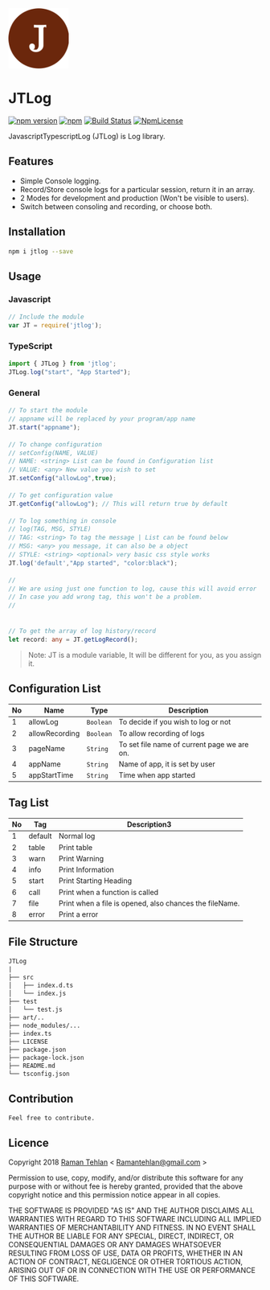 
<img src="https://raw.githubusercontent.com/ramantehlan/JTLog/develop/art/JTLog.png" width="120px">

# JTLog

[![npm version](https://badge.fury.io/js/jtlog.svg)](https://badge.fury.io/js/jtlog)
  [![npm](https://img.shields.io/npm/dm/jtlog.svg)](https://www.npmjs.com/package/jtlog)
 [![Build Status](https://travis-ci.org/ramantehlan/JTLog.svg?branch=master)](https://travis-ci.org/ramantehlan/JTLog)
 [![NpmLicense](https://img.shields.io/npm/l/jtlog.svg)](https://www.npmjs.com/package/jtlog)

JavascriptTypescriptLog (JTLog) is Log library.

## Features 

- Simple Console logging.
- Record/Store console logs for a particular session, return it in an array.
- 2 Modes for development and production (Won't be visible to users).
- Switch between consoling and recording, or choose both.

## Installation 

```sh
npm i jtlog --save
```
## Usage

### Javascript

```javascript
// Include the module
var JT = require('jtlog');

```

### TypeScript
```typescript
import { JTLog } from 'jtlog';
JTLog.log("start", "App Started");
```

### General

```Typescript
// To start the module 
// appname will be replaced by your program/app name
JT.start("appname");

// To change configuration
// setConfig(NAME, VALUE)
// NAME: <string> List can be found in Configuration list
// VALUE: <any> New value you wish to set
JT.setConfig("allowLog",true);

// To get configuration value
JT.getConfig("allowLog"); // This will return true by default

// To log something in console
// log(TAG, MSG, STYLE)
// TAG: <string> To tag the message | List can be found below
// MSG: <any> you message, it can also be a object
// STYLE: <string> <optional> very basic css style works
JT.log('default',"App started", "color:black");

//
// We are using just one function to log, cause this will avoid error
// In case you add wrong tag, this won't be a problem.
//


// To get the array of log history/record 
let record: any = JT.getLogRecord();
```

> Note: JT is a module variable, It will be different for you, as you assign it.

## Configuration List

No | Name | Type | Description |
---|------|------|-------------|
1  | allowLog | `Boolean` | To decide if you wish to log or not
2  | allowRecording | `Boolean` | To allow recording of logs
3  | pageName | `String` | To set file name of current page we are on. 
4  | appName  | `String` | Name of app, it is set by user
5  | appStartTime | `String` | Time when app started


## Tag List

No | Tag | Description3  
---|------|------------|
1 | default | Normal log
2 | table | Print table
3 | warn | Print Warning 
4 | info | Print Information 
5 | start | Print Starting Heading
6 | call | Print when a function is called
7 | file | Print when a file is opened, also chances the fileName.
8 | error | Print a error 

## File Structure 

```
JTLog
|
├── src
│   ├── index.d.ts
│   └── index.js
├── test
│   └── test.js
├── art/..
├── node_modules/...
├── index.ts
├── LICENSE
├── package.json
├── package-lock.json
├── README.md
└── tsconfig.json
```

## Contribution
    Feel free to contribute.

## Licence

Copyright 2018 [Raman Tehlan](https://ramantehlan.github.io/) < Ramantehlan@gmail.com >

Permission to use, copy, modify, and/or distribute this software for any purpose with or without fee is hereby granted, provided that the above copyright notice and this permission notice appear in all copies.

THE SOFTWARE IS PROVIDED "AS IS" AND THE AUTHOR DISCLAIMS ALL WARRANTIES WITH REGARD TO THIS SOFTWARE INCLUDING ALL IMPLIED WARRANTIES OF MERCHANTABILITY AND FITNESS. IN NO EVENT SHALL THE AUTHOR BE LIABLE FOR ANY SPECIAL, DIRECT, INDIRECT, OR CONSEQUENTIAL DAMAGES OR ANY DAMAGES WHATSOEVER RESULTING FROM LOSS OF USE, DATA OR PROFITS, WHETHER IN AN ACTION OF CONTRACT, NEGLIGENCE OR OTHER TORTIOUS ACTION, ARISING OUT OF OR IN CONNECTION WITH THE USE OR PERFORMANCE OF THIS SOFTWARE.
